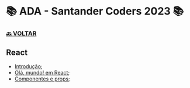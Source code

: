 # 📚 ADA - Santander Coders 2023 📚

### [🔙 **VOLTAR**](../../)

## **React**

- [Introdução](/Web-Front-End/React/meu-projeto-react/);
- [Olá, mundo! em React](/Web-Front-End/React/meu-projeto-react/src/App.jsx);
- [Componentes e props](/Web-Front-End/React/meu-projeto-react/src/App.jsx);

&nbsp;

